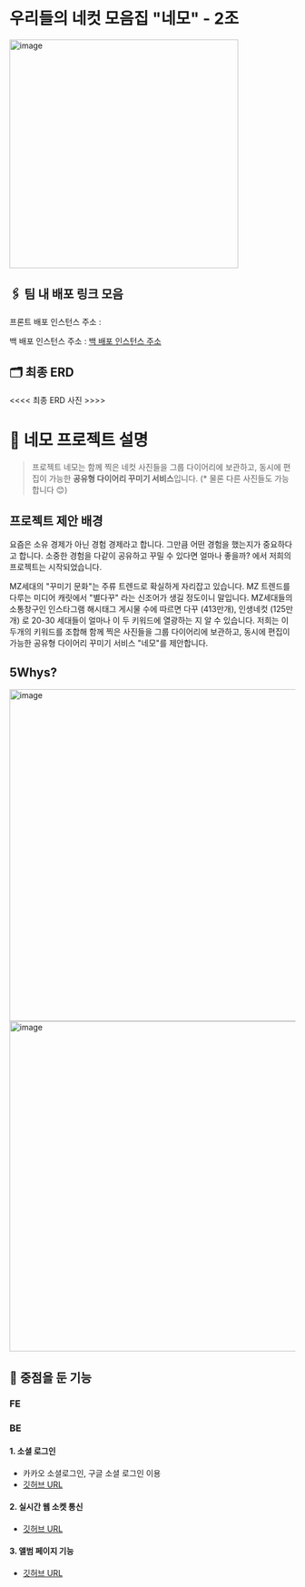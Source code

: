 # 우리들의 네컷 모음집 "네모" - 2조

<img width="403" alt="image" src="https://github.com/Step3-kakao-tech-campus/Team2_BE/assets/98508955/0f52fc19-e558-430c-be8c-236c1050e833">

## 🖇 ️팀 내 배포 링크 모음

프론트 배포 인스턴스 주소 :

백 배포 인스턴스 주소 : [백 배포 인스턴스 주소](https://k255e0ec5dd13a.user-app.krampoline.com)

## 🗂️ 최종 ERD

<<<< 최종 ERD 사진 >>>>

# 🔅 네모 프로젝트 설명

> 프로젝트 네모는 함께 찍은 네컷 사진들을 그룹 다이어리에 보관하고, 동시에 편집이 가능한 **공유형 다이어리 꾸미기 서비스**입니다.
> (\* 물론 다른 사진들도 가능합니다 😊)

## 프로젝트 제안 배경

요즘은 소유 경제가 아닌 경험 경제라고 합니다. 그만큼 어떤 경험을 했는지가 중요하다고 합니다.
소중한 경험을 다같이 공유하고 꾸밀 수 있다면 얼마나 좋을까? 에서 저희의 프로젝트는 시작되었습니다.

MZ세대의 "꾸미기 문화"는 주류 트렌드로 확실하게 자리잡고 있습니다. MZ 트렌드를 다루는 미디어 캐릿에서 "별다꾸" 라는 신조어가 생길 정도이니 말입니다.
MZ세대들의 소통창구인 인스타그램 해시태그 게시물 수에 따르면 다꾸 (413만개), 인생네컷 (125만개) 로
20-30 세대들이 얼마나 이 두 키워드에 열광하는 지 알 수 있습니다. 저희는 이 두개의 키워드를 조합해 함께 찍은 사진들을 그룹 다이어리에 보관하고, 동시에 편집이 가능한 공유형 다이어리 꾸미기 서비스 "네모"를 제안합니다.

## 5Whys?

<img width="585" alt="image" src="https://github.com/Step3-kakao-tech-campus/Team2_BE/assets/98508955/7ff5e39f-001c-455f-aa81-3f8ce1bdfb23">

<img width="582" alt="image" src="https://github.com/Step3-kakao-tech-campus/Team2_BE/assets/98508955/fc7785e0-90a7-4089-96f4-5795d571b2d2">

## 🎯 중점을 둔 기능

### FE

### BE

#### 1. 소셜 로그인

- 카카오 소셜로그인, 구글 소셜 로그인 이용
- [깃허브 URL](https://github.com/Step3-kakao-tech-campus/Team2_BE/tree/weekly/src/main/java/com/example/team2_be/auth)

#### 2. 실시간 웹 소켓 통신

- [깃허브 URL](https://github.com/Step3-kakao-tech-campus/Team2_BE/blob/weekly/src/main/java/com/example/team2_be/album/page/AlbumPageSocketHandler.java)

#### 3. 앨범 페이지 기능
- [깃허브 URL](https://github.com/Step3-kakao-tech-campus/Team2_BE/tree/weekly/src/main/java/com/example/team2_be/album/page)
